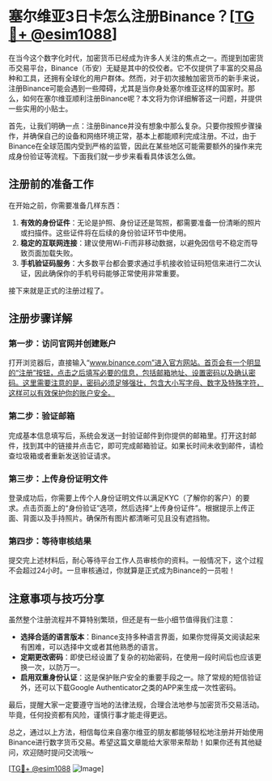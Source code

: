 # 塞尔维亚3日卡怎么注册Binance？[[TG💪+ @esim1088](https://t.me/s/esim1088)]

在当今这个数字化时代，加密货币已经成为许多人关注的焦点之一。而提到加密货币交易平台，Binance（币安）无疑是其中的佼佼者。它不仅提供了丰富的交易品种和工具，还拥有全球化的用户群体。然而，对于初次接触加密货币的新手来说，注册Binance可能会遇到一些障碍，尤其是当你身处塞尔维亚这样的国家时。那么，如何在塞尔维亚顺利注册Binance呢？本文将为你详细解答这一问题，并提供一些实用的小贴士。

首先，让我们明确一点：注册Binance并没有想象中那么复杂。只要你按照步骤操作，并确保自己的设备和网络环境正常，基本上都能顺利完成注册。不过，由于Binance在全球范围内受到严格的监管，因此在某些地区可能需要额外的操作来完成身份验证等流程。下面我们就一步步来看看具体该怎么做。

## 注册前的准备工作

在开始之前，你需要准备几样东西：

1. **有效的身份证件**：无论是护照、身份证还是驾照，都需要准备一份清晰的照片或扫描件。这些证件将在后续的身份验证环节中使用。
2. **稳定的互联网连接**：建议使用Wi-Fi而非移动数据，以避免因信号不稳定而导致页面加载失败。
3. **手机验证码服务**：大多数平台都会要求通过手机接收验证码短信来进行二次认证，因此确保你的手机号码能够正常使用非常重要。

接下来就是正式的注册过程了。

## 注册步骤详解

### 第一步：访问官网并创建账户

打开浏览器后，直接输入“www.binance.com”进入官方网站。首页会有一个明显的“注册”按钮，点击之后填写必要的信息，包括邮箱地址、设置密码以及确认密码。这里需要注意的是，密码必须足够强壮，包含大小写字母、数字及特殊字符，这样可以有效保护你的账户安全。

### 第二步：验证邮箱

完成基本信息填写后，系统会发送一封验证邮件到你提供的邮箱里。打开这封邮件，找到其中的链接并点击它，即可完成邮箱验证。如果长时间未收到邮件，请检查垃圾箱或者重新发送验证请求。

### 第三步：上传身份证明文件

登录成功后，你需要上传个人身份证明文件以满足KYC（了解你的客户）的要求。点击页面上的“身份验证”选项，然后选择“上传身份证件”。根据提示上传正面、背面以及手持照片。确保所有图片都清晰可见且没有遮挡物。

### 第四步：等待审核结果

提交完上述材料后，耐心等待平台工作人员审核你的资料。一般情况下，这个过程不会超过24小时。一旦审核通过，你就算是正式成为Binance的一员啦！

## 注意事项与技巧分享

虽然整个注册流程并不算特别繁琐，但还是有一些小细节值得我们注意：

- **选择合适的语言版本**：Binance支持多种语言界面，如果你觉得英文阅读起来有困难，可以选择中文或者其他熟悉的语言。
- **定期更改密码**：即使已经设置了复杂的初始密码，在使用一段时间后也应该更换一次，以防万一。
- **启用双重身份认证**：这是保护账户安全的重要手段之一。除了常规的短信验证外，还可以下载Google Authenticator之类的APP来生成一次性密码。

最后，提醒大家一定要遵守当地的法律法规，合理合法地参与加密货币交易活动。毕竟，任何投资都有风险，谨慎行事才能走得更远。

总之，通过以上方法，相信每位来自塞尔维亚的朋友都能够轻松地注册并开始使用Binance进行数字货币交易。希望这篇文章能给大家带来帮助！如果你还有其他疑问，欢迎随时提问交流哦～ 

[[TG💪+ @esim1088](https://t.me/s/esim1088) ![Image](https://i.postimg.cc/4NQfJmqS/Snipaste-2025-05-13-00-14-12.png)]